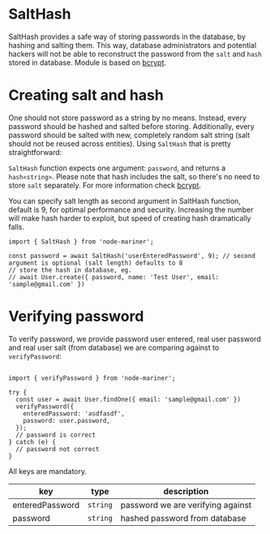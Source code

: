# SaltHash

SaltHash provides a safe way of storing passwords in the database, by hashing and salting them.
This way, database administrators and potential hackers will not be able to reconstruct the password
from the `salt` and `hash` stored in database. Module is based on [bcrypt](https://github.com/kelektiv/node.bcrypt.js).

# Creating salt and hash

One should not store password as a string by no means. Instead, every password 
should be hashed and salted before storing. Additionally, every password should be salted with
new, completely random salt string (salt should not be reused across entities). Using `SaltHash` that is pretty straightforward:

`SaltHash` function expects one argument: `password`, and returns a `hash<string>`. Please note that hash includes the salt,
so there's no need to store `salt` separately. For more information check [bcrypt](https://github.com/kelektiv/node.bcrypt.js).


You can specify salt length as second argument in SaltHash function, default is 9, for optimal performance and security.
Increasing the number will make hash harder to exploit, but speed of creating hash dramatically falls.


```
import { SaltHash } from 'node-mariner';

const password = await SaltHash('userEnteredPassword', 9); // second argument is optional (salt length) defaults to 8
// store the hash in database, eg.
// await User.create({ password, name: 'Test User', email: 'sample@gmail.com' })
```


# Verifying password

To verify password, we provide password user entered, real user password and real user salt (from database)
we are comparing against to `verifyPassword`:

```

import { verifyPassword } from 'node-mariner';

try {
  const user = await User.findOne({ email: 'sample@gmail.com' })
  verifyPassword({
    enteredPassword: 'asdfasdf',
    password: user.password,
  });
  // password is correct
} catch (e) {
  // password not correct
}
```

All keys are mandatory.

| key                | type     | description                                                                                   |
| -------------------|----------|-----------------------------------------------------------------------------------------------|
| enteredPassword    | `string` | password we are verifying against                                                             |
| password           | `string` | hashed password from database                                                                 |


